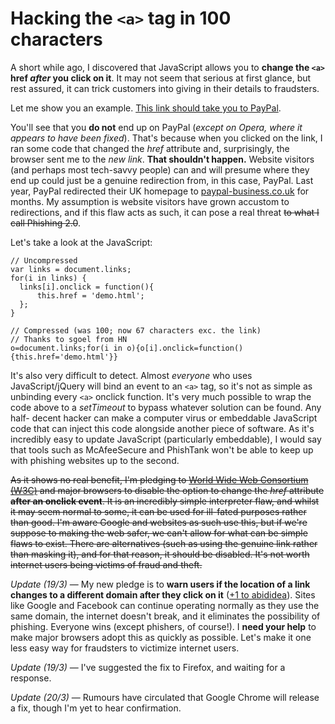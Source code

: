 # Hacking the `<a>` tag in 100 characters

A short while ago, I discovered that JavaScript allows you to **change the `<a>`
href *after* you click on it**. It may not seem that serious at first glance,
but rest assured, it can trick customers into giving in their details to
fraudsters.

Let me show you an example. <a href="http://www.paypal.co.uk/"
onclick="this.href='demo.html'">This link should take you to PayPal</a>.

You'll see that you **do not** end up on PayPal (*except on Opera, where it
appears to have been fixed*). That's because when you clicked on the link, I
ran some code that changed the *href* attribute and, surprisingly, the browser
sent me to the *new link*. **That shouldn't happen.** Website visitors (and
perhaps most tech-savvy people) can and will presume where they end up could
just be a genuine redirection from, in this case, PayPal. Last year, PayPal
redirected their UK homepage to [paypal-business.co.uk][1] for months. My
assumption is website visitors have grown accustom to redirections, and if
this flaw acts as such, it can pose a real threat <del>to what I call Phishing
2.0</del>.

Let's take a look at the JavaScript:

    // Uncompressed
    var links = document.links;
    for(i in links) {
      links[i].onclick = function(){
          this.href = 'demo.html';
      };
    }

    // Compressed (was 100; now 67 characters exc. the link)
    // Thanks to sgoel from HN
    o=document.links;for(i in o){o[i].onclick=function(){this.href='demo.html'}}

It's also very difficult to detect. Almost *everyone* who uses
JavaScript/jQuery will bind an event to an `<a>` tag, so it's not as simple as
unbinding every `<a>` onclick function. It's very much possible to wrap the code
above to a *setTimeout* to bypass whatever solution can be found. Any half-
decent hacker can make a computer virus or embeddable JavaScript code that can
inject this code alongside another piece of software. As it's incredibly easy
to update JavaScript (particularly embeddable), I would say that tools such as
McAfeeSecure and PhishTank won't be able to keep up with phishing websites up
to the second.

<del>As it shows no real benefit, I'm pledging to [World Wide Web Consortium (W3C)][2]
and major browsers to disable the option to change the *href* attribute
**after an onclick event**. It is an incredibly simple interpreter flaw, and
whilst it may seem normal to some, it can be used for ill-fated purposes
rather than good. I'm aware Google and websites as such use this, but if we're
suppose to making the web safer, we can't allow for what can be simple flaws
to exist. There are alternatives (such as using the genuine link rather than
masking it), and for that reason, it should be disabled. It's not worth
internet users being victims of fraud and theft.</del>

*Update (19/3)* — My new pledge is to **warn users if the location of a link
changes to a different domain after they click on it** ([+1 to abididea][3]).
Sites like Google and Facebook can continue operating normally as they use the
same domain, the internet doesn't break, and it eliminates the possibility of
phishing. Everyone wins (except phishers, of course!). I **need your help** to
make major browsers adopt this as quickly as possible. Let's make it one less
easy way for fraudsters to victimize internet users.

*Update (19/3)* — I've suggested the fix to Firefox, and waiting for a
response.

*Update (20/3)* — Rumours have circulated that Google Chrome will release
a fix, though I'm yet to hear confirmation.

[1]: http://paypal-business.co.uk/
[2]: http://w3c.org/
[3]: http://www.reddit.com/user/abadidea
